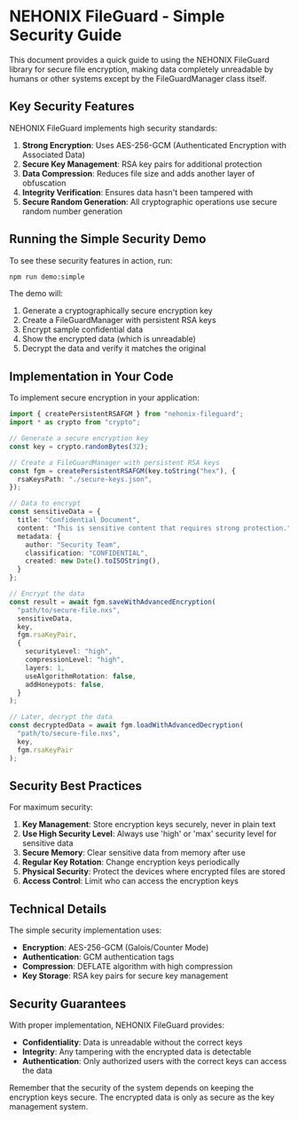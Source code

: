 # NEHONIX FileGuard - Simple Security Guide

This document provides a quick guide to using the NEHONIX FileGuard library for secure file encryption, making data completely unreadable by humans or other systems except by the FileGuardManager class itself.

## Key Security Features

NEHONIX FileGuard implements high security standards:

1. **Strong Encryption**: Uses AES-256-GCM (Authenticated Encryption with Associated Data)
2. **Secure Key Management**: RSA key pairs for additional protection
3. **Data Compression**: Reduces file size and adds another layer of obfuscation
4. **Integrity Verification**: Ensures data hasn't been tampered with
5. **Secure Random Generation**: All cryptographic operations use secure random number generation

## Running the Simple Security Demo

To see these security features in action, run:

```bash
npm run demo:simple
```

The demo will:

1. Generate a cryptographically secure encryption key
2. Create a FileGuardManager with persistent RSA keys
3. Encrypt sample confidential data
4. Show the encrypted data (which is unreadable)
5. Decrypt the data and verify it matches the original

## Implementation in Your Code

To implement secure encryption in your application:

```typescript
import { createPersistentRSAFGM } from "nehonix-fileguard";
import * as crypto from "crypto";

// Generate a secure encryption key
const key = crypto.randomBytes(32);

// Create a FileGuardManager with persistent RSA keys
const fgm = createPersistentRSAFGM(key.toString("hex"), {
  rsaKeysPath: "./secure-keys.json",
});

// Data to encrypt
const sensitiveData = {
  title: "Confidential Document",
  content: "This is sensitive content that requires strong protection.",
  metadata: {
    author: "Security Team",
    classification: "CONFIDENTIAL",
    created: new Date().toISOString(),
  }
};

// Encrypt the data
const result = await fgm.saveWithAdvancedEncryption(
  "path/to/secure-file.nxs",
  sensitiveData,
  key,
  fgm.rsaKeyPair,
  {
    securityLevel: "high",
    compressionLevel: "high",
    layers: 1,
    useAlgorithmRotation: false,
    addHoneypots: false,
  }
);

// Later, decrypt the data
const decryptedData = await fgm.loadWithAdvancedDecryption(
  "path/to/secure-file.nxs",
  key,
  fgm.rsaKeyPair
);
```

## Security Best Practices

For maximum security:

1. **Key Management**: Store encryption keys securely, never in plain text
2. **Use High Security Level**: Always use 'high' or 'max' security level for sensitive data
3. **Secure Memory**: Clear sensitive data from memory after use
4. **Regular Key Rotation**: Change encryption keys periodically
5. **Physical Security**: Protect the devices where encrypted files are stored
6. **Access Control**: Limit who can access the encryption keys

## Technical Details

The simple security implementation uses:

- **Encryption**: AES-256-GCM (Galois/Counter Mode)
- **Authentication**: GCM authentication tags
- **Compression**: DEFLATE algorithm with high compression
- **Key Storage**: RSA key pairs for secure key management

## Security Guarantees

With proper implementation, NEHONIX FileGuard provides:

- **Confidentiality**: Data is unreadable without the correct keys
- **Integrity**: Any tampering with the encrypted data is detectable
- **Authentication**: Only authorized users with the correct keys can access the data

Remember that the security of the system depends on keeping the encryption keys secure. The encrypted data is only as secure as the key management system.
